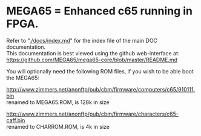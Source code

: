# MEGA65 = Enhanced c65 running in FPGA.

Refer to "[./docs/index.md](./docs/index.md)" for the index file of the main DOC documentation.  
This documentation is best viewed using the github web-interface at:  
https://github.com/MEGA65/mega65-core/blob/master/README.md

You will optionally need the following ROM files, if you wish to be able boot the MEGA65:

http://www.zimmers.net/anonftp/pub/cbm/firmware/computers/c65/910111.bin  
renamed to MEGA65.ROM, is 128k in size

http://www.zimmers.net/anonftp/pub/cbm/firmware/characters/c65-caff.bin  
renamed to CHARROM.ROM, is 4k in size

